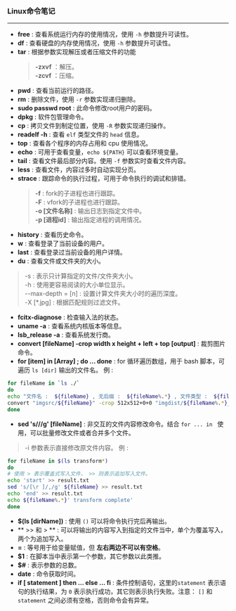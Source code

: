 ### Linux命令笔记
---
- **free** : 查看系统运行内存的使用情况，使用 `-h` 参数提升可读性。
- **df** : 查看硬盘的内存使用情况，使用 `-h` 参数提升可读性。
- **tar** : 根据参数实现解压或者压缩文件的功能
     >  **-zxvf** ：解压。  
     >  **-zcvf** ：压缩。
- **pwd** : 查看当前运行的路径。
- **rm** : 删除文件，使用 `-r` 参数实现递归删除。
- **sudo passwd root** : 此命令修改root用户的密码。
- **dpkg** : 软件包管理命令。
- **cp** : 拷贝文件到制定位置，使用 `-R` 参数实现递归操作。
- **readelf -h** : 查看 `elf` 类型文件的 `head` 信息。
- **top** : 查看各个程序的内存占用和 cpu 使用情况。
- **echo** : 可用于查看变量，`echo ${PATH}` 可以查看环境变量。  
- **tail** : 查看文件最后部分内容。使用 `-f` 参数实时查看文件内容。
- **less** : 查看文件，内容过多时自动实现分页。
- **strace** : 跟踪命令的执行过程，可用于命令执行的调试和排错。
    > **-f** : fork的子进程也进行跟踪。  
    > **-F** : vfork的子进程也进行跟踪。  
    > **-o [文件名称]** : 输出日志到指定文件中。  
    > **-p [进程id]** : 输出指定进程的调用情况。    
- **history** : 查看历史命令。    
- **w** : 查看登录了当前设备的用户。
- **last** : 查看登录过当前设备的用户详情。
- **du** : 查看文件或文件夹的大小。
> -s : 表示只计算指定的文件/文件夹大小。  
> -h : 使用更容易阅读的大小单位显示。    
> --max-depth = [n] : 设置计算文件夹大小时的遍历深度。    
> -X [*.jpg] : 根据匹配规则过滤文件。
- **fcitx-diagnose** : 检查输入法的状态。
- **uname -a** : 查看系统内核版本等信息。
- **lsb_release -a** : 查看系统发行商。
- **convert [fileName] -crop width x height + left + top [output]** : 裁剪图片命令。
- **for [item] in [Array] ; do ... done** : for 循环遍历数组，用于 bash 脚本，可遍历 `ls [dir]` 输出的文件名。
例 :
```bash
for fileName in `ls ./`
do
echo "文件名 :  ${fileName} , 无后缀 :  ${fileName%.*} , 文件类型 :  ${fileName##*.}"
convert "imgsrc/${fileName}" -crop 512x512+0+0 "imgdist/${fileName%.*}_00.${fileName##*.}"
done
```
- **sed 's///g' [fileName]** : 非交互的文件内容修改命令。结合 `for ... in ` 使用，可以批量修改文件或者合并多个文件。
> -i 参数表示直接修改原文件内容。
例 :
```bash
for fileName in $(ls transform*)
do
# 使用 > 表示覆盖式写入文件， >> 则表示追加写入文件。
echo 'start' >> result.txt
sed 's/[\r ]/,/g' ${fileName} >> result.txt
echo 'end' >> result.txt
echo ${fileName%.*}' transform complete'
done
```
- **$(ls [dirName])** : 使用 `()` 可以将命令执行完后再输出。
- ** >> 和 > ** : 可以将输出的内容写入到指定的文件当中，单个为覆盖写入，两个为追加写入。
- **=** : 等号用于给变量赋值，但 **左右两边不可以有空格**。
- **$1** : 在脚本当中表示第一个参数，其它参数以此类推。
- **$#** : 表示参数的总数。
- **date** : 命令获取时间。
- **if [ statement ] then ... else ... fi** : 条件控制语句，这里的`statement` 表示语句的执行结果，为 `0` 表示执行成功，其它则表示执行失败。注意： `[]` 和 `statement` 之间必须有空格，否则命令会有异常。
